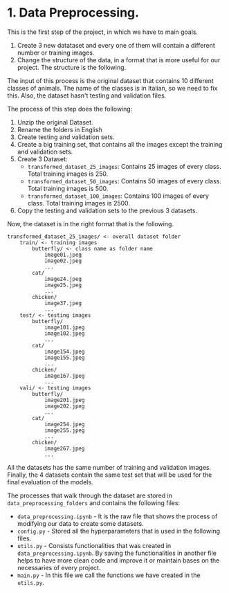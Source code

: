 # 1. Data Preprocessing.
This is the first step of the project, in which we have to main goals.
1. Create 3 new datataset and every one of them will contain a different number or training images.
2. Change the structure of the data, in a format that is more useful for our project. The structure is the following.


The input of this process is the original dataset that contains 10 different classes of animals. The name of the classes is in Italian, so we need to fix this. Also, the dataset hasn't testing and validation files. 

The process of this step does the following:
1. Unzip the original Dataset.
2. Rename the folders in English
3. Create testing and validation sets.
4. Create a big training set, that contains all the images except the training and validation sets.
5. Create 3 Dataset:
    * `transformed_dataset_25_images`: Contains 25 images of every class. Total training images is 250.
    * `transformed_dataset_50_images`: Contains 50 images of every class. Total training images is 500.
    * `transformed_dataset_100_images`: Contains 100 images of every class. Total training images is 2500.
6. Copy the testing and validation sets to the previous 3 datasets.

Now, the dataset is in the right format that is the following.

```
transformed_dataset_25_images/ <- overall dataset folder
    train/ <- training images
        butterfly/ <- class name as folder name
            image01.jpeg
            image02.jpeg
            ...
        cat/
            image24.jpeg
            image25.jpeg
            ...
        chicken/
            image37.jpeg
            ...
    test/ <- testing images
        butterfly/
            image101.jpeg
            image102.jpeg
            ...
        cat/
            image154.jpeg
            image155.jpeg
            ...
        chicken/
            image167.jpeg
            ...
    vali/ <- testing images
        butterfly/
            image201.jpeg
            image202.jpeg
            ...
        cat/
            image254.jpeg
            image255.jpeg
            ...
        chicken/
            image267.jpeg
            ...

```

All the datasets has the same number of training and validation images. Finally, the 4 datasets contain the same test set that will be used for the final evaluation of the models.

The processes that walk through the dataset are stored in `data_preprocessing_folders` and contains the following files:
* `data_preprocessing.ipynb`  - It is the raw file that shows the process of modifying our data to create some datasets.
* `config.py` - Stored all the hyperparameters that is used in the following files.
* `utils.py` - Consists functionalities that was created in `data_preprocessing.ipynb`. By saving the functionalities in another file helps to have more clean code and improve it or maintain bases on the necessaries of every project.
* `main.py` - In this file we call the functions we have created in the `utils.py`. 